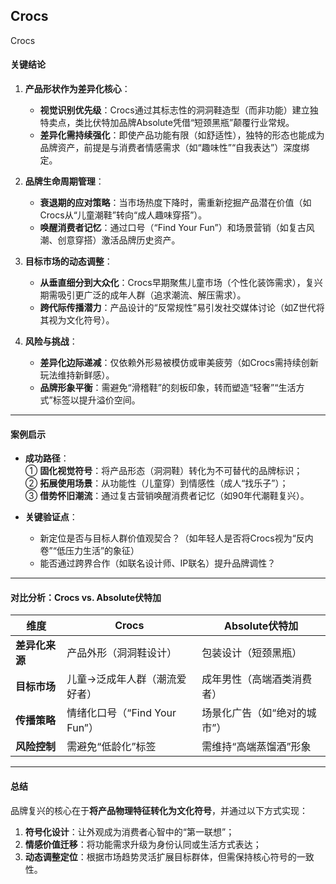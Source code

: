 ## Crocs

Crocs

#### 关键结论  
1. **产品形状作为差异化核心**：  
   - **视觉识别优先级**：Crocs通过其标志性的洞洞鞋造型（而非功能）建立独特卖点，类比伏特加品牌Absolute凭借“短颈黑瓶”颠覆行业常规。  
   - **差异化需持续强化**：即使产品功能有限（如舒适性），独特的形态也能成为品牌资产，前提是与消费者情感需求（如“趣味性”“自我表达”）深度绑定。  

2. **品牌生命周期管理**：  
   - **衰退期的应对策略**：当市场热度下降时，需重新挖掘产品潜在价值（如Crocs从“儿童潮鞋”转向“成人趣味穿搭”）。  
   - **唤醒消费者记忆**：通过口号（“Find Your Fun”）和场景营销（如复古风潮、创意穿搭）激活品牌历史资产。  

3. **目标市场的动态调整**：  
   - **从垂直细分到大众化**：Crocs早期聚焦儿童市场（个性化装饰需求），复兴期需吸引更广泛的成年人群（追求潮流、解压需求）。  
   - **跨代际传播潜力**：产品设计的“反常规性”易引发社交媒体讨论（如Z世代将其视为文化符号）。  

4. **风险与挑战**：  
   - **差异化边际递减**：仅依赖外形易被模仿或审美疲劳（如Crocs需持续创新玩法维持新鲜感）。  
   - **品牌形象平衡**：需避免“滑稽鞋”的刻板印象，转而塑造“轻奢”“生活方式”标签以提升溢价空间。  

---

#### 案例启示  
- **成功路径**：  
  ① **固化视觉符号**：将产品形态（洞洞鞋）转化为不可替代的品牌标识；  
  ② **拓展使用场景**：从功能性（儿童穿）到情感性（成人“找乐子”）；  
  ③ **借势怀旧潮流**：通过复古营销唤醒消费者记忆（如90年代潮鞋复兴）。  

- **关键验证点**：  
  - 新定位是否与目标人群价值观契合？（如年轻人是否将Crocs视为“反内卷”“低压力生活”的象征）  
  - 能否通过跨界合作（如联名设计师、IP联名）提升品牌调性？  

---

#### 对比分析：Crocs vs. Absolute伏特加  
| **维度**         | **Crocs**                          | **Absolute伏特加**              |  
|------------------|-----------------------------------|---------------------------------|  
| **差异化来源**   | 产品外形（洞洞鞋设计）             | 包装设计（短颈黑瓶）            |  
| **目标市场**     | 儿童→泛成年人群（潮流爱好者）       | 成年男性（高端酒类消费者）      |  
| **传播策略**     | 情绪化口号（“Find Your Fun”）       | 场景化广告（如“绝对的城市”）    |  
| **风险控制**     | 需避免“低龄化”标签                 | 需维持“高端蒸馏酒”形象          |  

---

#### 总结  
品牌复兴的核心在于**将产品物理特征转化为文化符号**，并通过以下方式实现：  
1. **符号化设计**：让外观成为消费者心智中的“第一联想”；  
2. **情感价值迁移**：将功能需求升级为身份认同或生活方式表达；  
3. **动态调整定位**：根据市场趋势灵活扩展目标群体，但需保持核心符号的一致性。 